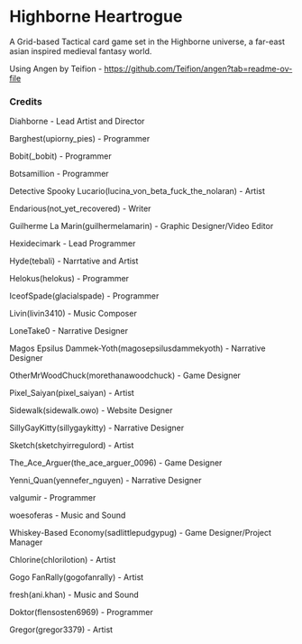 # Highborne Heartrogue
A Grid-based Tactical card game set in the Highborne universe, a far-east asian inspired medieval fantasy world.

Using Angen by Teifion - https://github.com/Teifion/angen?tab=readme-ov-file

### Credits  
Diahborne - Lead Artist and Director

Barghest(upiorny_pies) - Programmer

Bobit(_bobit) - Programmer

Botsamillion - Programmer

Detective Spooky Lucario(lucina_von_beta_fuck_the_nolaran) - Artist

Endarious(not_yet_recovered) - Writer

Guilherme La Marin(guilhermelamarin) - Graphic Designer/Video Editor

Hexidecimark - Lead Programmer

Hyde(tebali) - Narrtative and Artist

Helokus(helokus) - Programmer

IceofSpade(glacialspade) - Programmer

Livin(livin3410) - Music Composer

LoneTake0 - Narrative Designer

Magos Epsilus Dammek-Yoth(magosepsilusdammekyoth) - Narrative Designer

OtherMrWoodChuck(morethanawoodchuck) - Game Designer

Pixel_Saiyan(pixel_saiyan) - Artist

Sidewalk(sidewalk.owo) - Website Designer

SillyGayKitty(sillygaykitty) - Narrative Designer

Sketch(sketchyirregulord) - Artist

The_Ace_Arguer(the_ace_arguer_0096) - Game Designer

Yenni_Quan(yennefer_nguyen) - Narrative Designer

valgumir - Programmer

woesoferas - Music and Sound

Whiskey-Based Economy(sadlittlepudgypug) - Game Designer/Project Manager

Chlorine(chlorilotion) - Artist

Gogo FanRally(gogofanrally) - Artist

fresh(ani.khan) - Music and Sound

Doktor(flensosten6969) - Programmer

Gregor(gregor3379) - Artist




